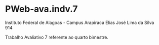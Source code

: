 # PWeb-ava.indv.7

Instituto Federal de Alagoas - Campus Arapiraca
Elias José Lima da Silva 914

Trabalho Avaliativo 7 referente ao quarto bimestre.

